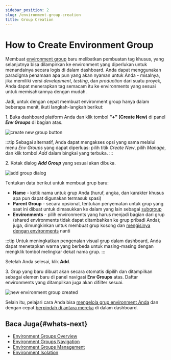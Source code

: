 ```yaml
---
sidebar_position: 2
slug: /environment-group-creation
title: Group Creation
---
```

# How to Create Environment Group

Membuat [environment group](<https://docs.dewacloud.com/docs/environment-groups/>) baru melibatkan pembuatan tag khusus, yang selanjutnya bisa dilampirkan ke environment yang diperlukan untuk menandainya secara logis di dalam dashboard. Anda dapat menggunakan paradigma penamaan apa pun yang akan nyaman untuk Anda - misalnya, jika memiliki versi _development_, _testing_, dan _production_ dari suatu proyek, Anda dapat menerapkan tag semacam itu ke environments yang sesuai untuk memisahkannya dengan mudah.

Jadi, untuk dengan cepat membuat environment group hanya dalam beberapa menit, ikuti langkah-langkah berikut:

1\. Buka dashboard platform Anda dan klik tombol **"+" (Create New)** di panel _**Env Groups**_ di bagian atas.

<img src="https://assets.dewacloud.com/dewacloud-docs/environment-management/environment-groups/group-creation/01%20(1).png" alt="create new group button" max-width="100%"/>

:::tip 
Sebagai alternatif, Anda dapat mengakses opsi yang sama melalui menu _Env Groups_ yang dapat diperluas: pilih titik _Create New_, pilih _Manage_, dan klik tombol _Add_ dalam bingkai yang terbuka.
:::

2\. Kotak dialog _**Add Group**_ yang sesuai akan dibuka.

<img src="https://assets.dewacloud.com/dewacloud-docs/environment-management/environment-groups/group-creation/02.png" alt="add group dialog" max-width="100%"/>

Tentukan data berikut untuk membuat grup baru:

  * **Name** \- ketik nama untuk grup Anda (huruf, angka, dan karakter khusus apa pun dapat digunakan termasuk spasi)
  * **Parent Group** \- secara opsional, tentukan penyematan untuk grup yang saat ini dibuat untuk dimasukkan ke dalam yang lain sebagai [subgroup](<https://docs.dewacloud.com/docs/environment-groups-management/#add-subgroups>)
  * **Environments** \- pilih environments yang harus menjadi bagian dari grup (shared environments tidak dapat ditambahkan ke grup pribadi Anda); juga, dimungkinkan untuk membuat grup kosong dan [mengisinya dengan environments](<https://docs.dewacloud.com/docs/environment-groups-management/#assign-group-to-environment>) nanti

:::tip 
Untuk meningkatkan pengenalan visual grup dalam dashboard, Anda dapat menetapkan warna yang berbeda untuk masing-masing dengan mengklik tombol melingkar dekat nama grup.
:::

Setelah Anda selesai, klik **Add**.

3\. Grup yang baru dibuat akan secara otomatis dipilih dan ditampilkan sebagai elemen baru di panel navigasi **Env Groups** atas. Daftar environments yang ditampilkan juga akan difilter sesuai.

<img src="https://assets.dewacloud.com/dewacloud-docs/environment-management/environment-groups/group-creation/03.png" alt="new environment group created" max-width="100%"/>

Selain itu, pelajari cara Anda bisa [mengelola grup environment Anda](<https://docs.dewacloud.com/docs/environment-groups-management/>) dan dengan cepat [berpindah di antara mereka](<https://docs.dewacloud.com/docs/environment-groups-navigation/>) di dalam dashboard.

## Baca Juga{#whats-next}

  * [Environment Groups Overview](<https://docs.dewacloud.com/docs/environment-groups/>)
  * [Environment Groups Navigation](<https://docs.dewacloud.com/docs/environment-groups-navigation/>)
  * [Environment Groups Management](<https://docs.dewacloud.com/docs/environment-groups-management/>)
  * [Environment Isolation](<https://docs.dewacloud.com/docs/environment-isolation/>)